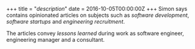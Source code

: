 +++
title = "_description_"
date = 2016-10-05T00:00:00Z
+++
Simon says contains opinionated articles on subjects such as _software development_, _software startups_ and _engineering recruitment_.

The articles convey _lessons learned_ during work as software engineer, engineering manager and a consultant.
